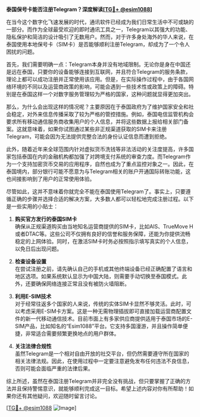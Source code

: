 **泰国保号卡能否注册Telegram？深度解读[[TG💪+ @esim1088](https://t.me/s/esim1088)]**

在当今这个数字化飞速发展的时代，通讯软件已经成为我们日常生活中不可或缺的一部分。而作为全球最受欢迎的即时通讯工具之一，Telegram以其强大的功能、隐私保护和简洁的设计吸引了无数用户。然而，对于许多身处海外的华人来说，在泰国使用本地保号卡（SIM卡）是否能够顺利注册Telegram，却成为了一个令人困扰的问题。

首先，我们需要明确一点：Telegram本身并没有地域限制。无论你是身在中国还是远在泰国，只要你的设备能够连接到互联网，并且符合Telegram的服务条款，理论上都可以成功注册并正常使用该应用。但是，在实际操作过程中，由于各国网络环境的不同以及运营商政策的影响，可能会遇到一些技术性或政策上的障碍。特别是在泰国这样一个对数字服务管理较为严格的国家，这种问题就显得更加突出。

那么，为什么会出现这样的情况呢？主要原因在于泰国政府为了维护国家安全和社会稳定，对外来信息传播采取了较为严格的管控措施。例如，泰国电信监管机构会要求所有移动通信服务商收集用户的个人信息，并将这些数据上报给相关部门备案。这就意味着，如果你试图通过某些非正规渠道获取的SIM卡来注册Telegram，可能会因为无法提供完整合法的身份认证信息而遭到拒绝。

此外，随着近年来全球范围内针对虚拟货币洗钱等非法活动的关注度提高，许多国家包括泰国在内的金融机构都加强了对跨境支付系统的审查力度。而Telegram作为一个支持加密货币交易的应用程序，自然也成为了重点监控对象之一。因此，在泰国境内，部分银行可能不愿意为与Telegram相关的账户开通国际转账功能，这也间接影响到了用户的正常使用体验。

尽管如此，这并不意味着你就完全不能在泰国使用Telegram了。事实上，只要遵循正确的步骤并选择合适的解决方案，大多数人都可以轻松地完成注册过程。以下是一些实用的小贴士：

1. **购买官方发行的泰国SIM卡**  
   确保从正规渠道购买由当地知名运营商提供的SIM卡，比如AIS、TrueMove H或者DTAC等。这些公司不仅拥有良好的信誉和服务保障，还能为你提供流畅稳定的上网体验。同时，在激活SIM卡时务必按照指示填写真实的个人信息，以免日后出现问题。

2. **检查设备设置**  
   在尝试注册之前，请先确认自己的手机或其他终端设备已经正确配置了语言和地区选项。如果系统默认显示为中国大陆，则需要手动切换至泰国模式。此外，还要确保网络连接正常且没有被防火墙阻断。

3. **利用E-SIM技术**  
   对于经常往返多个国家的人来说，传统的实体SIM卡显然不够灵活。此时，可以考虑采用E-SIM卡方案。这是一种无需物理插拔即可直接加载运营商配置文件的新一代移动通信技术。目前市面上有多家供应商提供适用于泰国市场的E-SIM产品，比如知名的“Esim1088”平台。它支持多国漫游，并且操作简单便捷，非常适合需要频繁更换地点的用户群体。

4. **关注法律合规性**  
   虽然Telegram是一个相对自由开放的社交平台，但仍然需要遵守所在国家的相关法律法规。因此，在使用过程中一定要注意避免发布任何违法不良信息，否则可能会面临严重的法律后果。

综上所述，虽然在泰国注册Telegram并非完全没有挑战，但只要掌握了正确的方法并且保持警惕意识，就能够顺利完成这一目标。希望上述内容对你有所帮助！如果你还有其他疑问，欢迎随时留言讨论。

[[TG💪+ @esim1088](https://t.me/s/esim1088) ![Image](https://i.postimg.cc/4NQfJmqS/Snipaste-2025-05-13-00-14-12.png)]